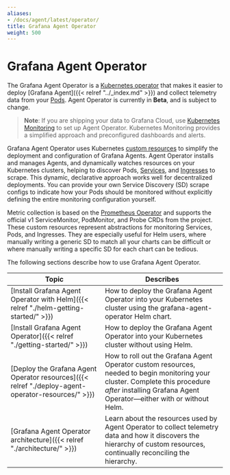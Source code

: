 ```yaml
---
aliases:
- /docs/agent/latest/operator/
title: Grafana Agent Operator
weight: 500
---
```


# Grafana Agent Operator

The Grafana Agent Operator is a [Kubernetes operator](https://www.cncf.io/blog/2022/06/15/kubernetes-operators-what-are-they-some-examples/) that makes it easier to
deploy [Grafana Agent]({{< relref "../_index.md" >}}) and collect telemetry data from your [Pods](https://kubernetes.io/docs/concepts/workloads/pods/).
Agent Operator is currently in **Beta**, and is subject to change.

> **Note**: If you are shipping your data to Grafana Cloud, use [Kubernetes Monitoring](https://grafana.com/docs/grafana-cloud/kubernetes-monitoring/) to set up Agent Operator. Kubernetes Monitoring provides a simplified approach and preconfigured dashboards and alerts.

Grafana Agent Operator uses Kubernetes [custom resources](https://kubernetes.io/docs/concepts/extend-kubernetes/api-extension/custom-resources/) to simplify the deployment and configuration of Grafana Agents. Agent Operator installs and manages Agents, and dynamically watches resources on your Kubernetes clusters, helping to discover Pods, [Services](https://kubernetes.io/docs/concepts/services-networking/service/), and [Ingresses](https://kubernetes.io/docs/concepts/services-networking/ingress/) to scrape. This dynamic, declarative approach works well for decentralized deployments. You can provide your own Service Discovery (SD) scrape configs to indicate how your Pods should be monitored without explicitly defining the entire monitoring configuration yourself.

Metric collection is based on the [Prometheus
Operator](https://github.com/prometheus-operator/prometheus-operator) and
supports the official v1 ServiceMonitor, PodMonitor, and Probe CRDs from the
project. These custom resources represent abstractions for monitoring Services,
Pods, and Ingresses. They are especially useful for Helm users, where manually
writing a generic SD to match all your charts can be difficult or where manually writing a specific SD for each chart can be tedious.

The following sections describe how to use Grafana Agent Operator. 

| Topic | Describes |
|---|---|
| [Install Grafana Agent Operator with Helm]({{< relref "./helm-getting-started/" >}}) | How to deploy the Grafana Agent Operator into your Kubernetes cluster using the grafana-agent-operator Helm chart. |
| [Install Grafana Agent Operator]({{< relref "./getting-started/" >}}) | How to deploy the Grafana Agent Operator into your Kubernetes cluster without using Helm. |
| [Deploy the Grafana Agent Operator resources]({{< relref "./deploy-agent-operator-resources/" >}}) | How to roll out the Grafana Agent Operator custom resources, needed to begin monitoring your cluster. Complete this procedure *after* installing Grafana Agent Operator&mdash;either with or without Helm. | 
| [Grafana Agent Operator architecture]({{< relref "./architecture/" >}}) | Learn about the resources used by Agent Operator to collect telemetry data and how it discovers the hierarchy of custom resources, continually reconciling the hierarchy.  |